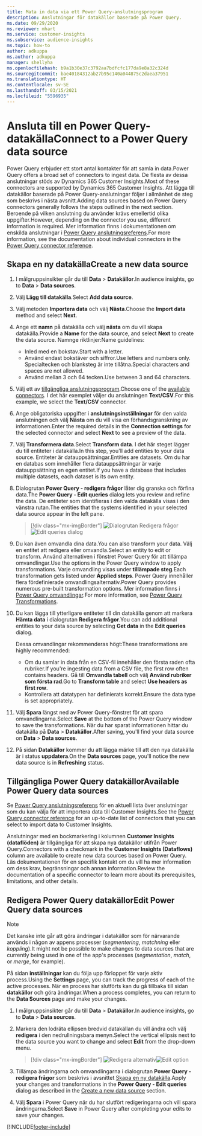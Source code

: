 ```yaml
---
title: Mata in data via ett Power Query-anslutningsprogram
description: Anslutningar för datakällor baserade på Power Query.
ms.date: 09/29/2020
ms.reviewer: mhart
ms.service: customer-insights
ms.subservice: audience-insights
ms.topic: how-to
author: adkuppa
ms.author: adkuppa
manager: shellyha
ms.openlocfilehash: b9a1b30e37c3792aa7bdfcfc177da9e8a32c324d
ms.sourcegitcommit: bae40184312ab27b95c140a044875c2daea37951
ms.translationtype: HT
ms.contentlocale: sv-SE
ms.lasthandoff: 03/15/2021
ms.locfileid: "5596935"
---
```

# <a name="connect-to-a-power-query-data-source"></a><span data-ttu-id="b93eb-103">Ansluta till en Power Query-datakälla</span><span class="sxs-lookup"><span data-stu-id="b93eb-103">Connect to a Power Query data source</span></span>

<span data-ttu-id="b93eb-104">Power Query erbjuder ett stort antal kontakter för att samla in data.</span><span class="sxs-lookup"><span data-stu-id="b93eb-104">Power Query offers a broad set of connectors to ingest data.</span></span> <span data-ttu-id="b93eb-105">De flesta av dessa anslutningar stöds av Dynamics 365 Customer Insights.</span><span class="sxs-lookup"><span data-stu-id="b93eb-105">Most of these connectors are supported by Dynamics 365 Customer Insights.</span></span> <span data-ttu-id="b93eb-106">Att lägga till datakällor baserade på Power Query-anslutningar följer i allmänhet de steg som beskrivs i nästa avsnitt.</span><span class="sxs-lookup"><span data-stu-id="b93eb-106">Adding data sources based on Power Query connectors generally follows the steps outlined in the next section.</span></span> <span data-ttu-id="b93eb-107">Beroende på vilken anslutning du använder krävs emellertid olika uppgifter.</span><span class="sxs-lookup"><span data-stu-id="b93eb-107">However, depending on the connector you use, different information is required.</span></span> <span data-ttu-id="b93eb-108">Mer information finns i dokumentationen om enskilda anslutningar i [Power Query anslutningsreferens](/power-query/connectors/).</span><span class="sxs-lookup"><span data-stu-id="b93eb-108">For more information, see the documentation about individual connectors in the [Power Query connector reference](/power-query/connectors/).</span></span>

## <a name="create-a-new-data-source"></a><span data-ttu-id="b93eb-109">Skapa en ny datakälla</span><span class="sxs-lookup"><span data-stu-id="b93eb-109">Create a new data source</span></span>

1. <span data-ttu-id="b93eb-110">I målgruppsinsikter går du till **Data** > **Datakällor**.</span><span class="sxs-lookup"><span data-stu-id="b93eb-110">In audience insights, go to **Data** > **Data sources**.</span></span>

1. <span data-ttu-id="b93eb-111">Välj **Lägg till datakälla**.</span><span class="sxs-lookup"><span data-stu-id="b93eb-111">Select **Add data source**.</span></span>

1. <span data-ttu-id="b93eb-112">Välj metoden **Importera data** och välj **Nästa**.</span><span class="sxs-lookup"><span data-stu-id="b93eb-112">Choose the **Import data** method and select **Next**.</span></span>

1. <span data-ttu-id="b93eb-113">Ange ett **namn** på datakälla och välj **nästa** om du vill skapa datakälla.</span><span class="sxs-lookup"><span data-stu-id="b93eb-113">Provide a **Name** for the data source, and select **Next** to create the data source.</span></span> <span data-ttu-id="b93eb-114">Namnge riktlinjer:</span><span class="sxs-lookup"><span data-stu-id="b93eb-114">Name guidelines:</span></span> 
   - <span data-ttu-id="b93eb-115">Inled med en bokstav.</span><span class="sxs-lookup"><span data-stu-id="b93eb-115">Start with a letter.</span></span>
   - <span data-ttu-id="b93eb-116">Använd endast bokstäver och siffror.</span><span class="sxs-lookup"><span data-stu-id="b93eb-116">Use letters and numbers only.</span></span> <span data-ttu-id="b93eb-117">Specialtecken och blanksteg är inte tillåtna.</span><span class="sxs-lookup"><span data-stu-id="b93eb-117">Special characters and spaces are not allowed.</span></span>
   - <span data-ttu-id="b93eb-118">Använd mellan 3 och 64 tecken.</span><span class="sxs-lookup"><span data-stu-id="b93eb-118">Use between 3 and 64 characters.</span></span>

1. <span data-ttu-id="b93eb-119">Välj ett av [tillgängliga anslutningsprogram](#available-power-query-data-sources).</span><span class="sxs-lookup"><span data-stu-id="b93eb-119">Choose one of the [available connectors](#available-power-query-data-sources).</span></span> <span data-ttu-id="b93eb-120">I det här exemplet väljer du anslutningen **Text/CSV**.</span><span class="sxs-lookup"><span data-stu-id="b93eb-120">For this example, we select the **Text/CSV** connector.</span></span>

1. <span data-ttu-id="b93eb-121">Ange obligatoriska uppgifter i **anslutningsinställningar** för den valda anslutningen och välj **Nästa** om du vill visa en förhandsgranskning av informationen.</span><span class="sxs-lookup"><span data-stu-id="b93eb-121">Enter the required details in the **Connection settings** for the selected connector and select **Next** to see a preview of the data.</span></span>

1. <span data-ttu-id="b93eb-122">Välj **Transformera data**.</span><span class="sxs-lookup"><span data-stu-id="b93eb-122">Select **Transform data**.</span></span> <span data-ttu-id="b93eb-123">I det här steget lägger du till entiteter i datakälla.</span><span class="sxs-lookup"><span data-stu-id="b93eb-123">In this step, you'll add entities to your data source.</span></span> <span data-ttu-id="b93eb-124">Entiteter är datauppsättningar.</span><span class="sxs-lookup"><span data-stu-id="b93eb-124">Entities are datasets.</span></span> <span data-ttu-id="b93eb-125">Om du har en databas som innehåller flera datauppsättningar är varje datauppsättning en egen entitet.</span><span class="sxs-lookup"><span data-stu-id="b93eb-125">If you have a database that includes multiple datasets, each dataset is its own entity.</span></span>

1. <span data-ttu-id="b93eb-126">Dialogrutan **Power Query - redigera frågor** låter dig granska och förfina data.</span><span class="sxs-lookup"><span data-stu-id="b93eb-126">The **Power Query - Edit queries** dialog lets you review and refine the data.</span></span> <span data-ttu-id="b93eb-127">De entiteter som identifieras i den valda datakälla visas i den vänstra rutan.</span><span class="sxs-lookup"><span data-stu-id="b93eb-127">The entities that the systems identified in your selected data source appear in the left pane.</span></span>

   > [!div class="mx-imgBorder"]
   > <span data-ttu-id="b93eb-128">![Dialogrutan Redigera frågor](media/data-manager-configure-edit-queries.png "Dialogrutan Redigera frågor")</span><span class="sxs-lookup"><span data-stu-id="b93eb-128">![Edit queries dialog](media/data-manager-configure-edit-queries.png "Edit queries dialog")</span></span>

1. <span data-ttu-id="b93eb-129">Du kan även omvandla dina data.</span><span class="sxs-lookup"><span data-stu-id="b93eb-129">You can also transform your data.</span></span> <span data-ttu-id="b93eb-130">Välj en entitet att redigera eller omvandla.</span><span class="sxs-lookup"><span data-stu-id="b93eb-130">Select an entity to edit or transform.</span></span> <span data-ttu-id="b93eb-131">Använd alternativen i fönstret Power Query för att tillämpa omvandlingar.</span><span class="sxs-lookup"><span data-stu-id="b93eb-131">Use the options in the Power Query window to apply transformations.</span></span> <span data-ttu-id="b93eb-132">Varje omvandling visas under **tillämpade steg**.</span><span class="sxs-lookup"><span data-stu-id="b93eb-132">Each transformation gets listed under **Applied steps**.</span></span> <span data-ttu-id="b93eb-133">Power Query innehåller flera fördefinierade omvandlingsalternativ.</span><span class="sxs-lookup"><span data-stu-id="b93eb-133">Power Query provides numerous pre-built transformation options.</span></span> <span data-ttu-id="b93eb-134">Mer information finns i [Power Query omvandlingar](/power-query/power-query-what-is-power-query#transformations).</span><span class="sxs-lookup"><span data-stu-id="b93eb-134">For more information, see [Power Query Transformations](/power-query/power-query-what-is-power-query#transformations).</span></span>

1. <span data-ttu-id="b93eb-135">Du kan lägga till ytterligare entiteter till din datakälla genom att markera **Hämta data** i dialogrutan **Redigera frågor**.</span><span class="sxs-lookup"><span data-stu-id="b93eb-135">You can add additional entities to your data source by selecting **Get data** in the **Edit queries** dialog.</span></span>

   <span data-ttu-id="b93eb-136">Dessa omvandlingar rekommenderas högt:</span><span class="sxs-lookup"><span data-stu-id="b93eb-136">These transformations are highly recommended:</span></span>

   - <span data-ttu-id="b93eb-137">Om du samlar in data från en CSV-fil innehåller den första raden ofta rubriker.</span><span class="sxs-lookup"><span data-stu-id="b93eb-137">If you're ingesting data from a CSV file, the first row often contains headers.</span></span> <span data-ttu-id="b93eb-138">Gå till **Omvandla tabell** och välj **Använd rubriker som första rad**.</span><span class="sxs-lookup"><span data-stu-id="b93eb-138">Go to **Transform table** and select **Use headers as first row**.</span></span>
   - <span data-ttu-id="b93eb-139">Kontrollera att datatypen har definierats korrekt.</span><span class="sxs-lookup"><span data-stu-id="b93eb-139">Ensure the data type is set appropriately.</span></span>

1. <span data-ttu-id="b93eb-140">Välj **Spara** längst ned av Power Query-fönstret för att spara omvandlingarna.</span><span class="sxs-lookup"><span data-stu-id="b93eb-140">Select **Save** at the bottom of the Power Query window to save the transformations.</span></span> <span data-ttu-id="b93eb-141">När du har sparat informationen hittar du datakälla på **Data** > **Datakällor**.</span><span class="sxs-lookup"><span data-stu-id="b93eb-141">After saving, you'll find your data source on **Data** > **Data sources**.</span></span>

1. <span data-ttu-id="b93eb-142">På sidan **Datakällor** kommer du att lägga märke till att den nya datakälla är i status **uppdatera**.</span><span class="sxs-lookup"><span data-stu-id="b93eb-142">On the **Data sources** page, you'll notice the new data source is in **Refreshing** status.</span></span>

## <a name="available-power-query-data-sources"></a><span data-ttu-id="b93eb-143">Tillgängliga Power Query datakällor</span><span class="sxs-lookup"><span data-stu-id="b93eb-143">Available Power Query data sources</span></span>

<span data-ttu-id="b93eb-144">Se [Power Query anslutningsreferens](/power-query/connectors/) för en aktuell lista över anslutningar som du kan välja för att importera data till Customer Insights.</span><span class="sxs-lookup"><span data-stu-id="b93eb-144">See the [Power Query connector reference](/power-query/connectors/) for an up-to-date list of connectors that you can select to import data to Customer Insights.</span></span> 

<span data-ttu-id="b93eb-145">Anslutningar med en bockmarkering i kolumnen **Customer Insights (dataflöden)** är tillgängliga för att skapa nya datakällor utifrån Power Query.</span><span class="sxs-lookup"><span data-stu-id="b93eb-145">Connectors with a checkmark in the **Customer Insights (Dataflows)** column are available to create new data sources based on Power Query.</span></span> <span data-ttu-id="b93eb-146">Läs dokumentationen för en specifik kontakt om du vill ha mer information om dess krav, begränsningar och annan information.</span><span class="sxs-lookup"><span data-stu-id="b93eb-146">Review the documentation of a specific connector to learn more about its prerequisites, limitations, and other details.</span></span>

## <a name="edit-power-query-data-sources"></a><span data-ttu-id="b93eb-147">Redigera Power Query datakällor</span><span class="sxs-lookup"><span data-stu-id="b93eb-147">Edit Power Query data sources</span></span>

> [!NOTE]
> <span data-ttu-id="b93eb-148">Det kanske inte går att göra ändringar i datakällor som för närvarande används i någon av appens processer (*segmentering*, *matchning* eller *koppling*).</span><span class="sxs-lookup"><span data-stu-id="b93eb-148">It might not be possible to make changes to data sources that are currently being used in one of the app's processes (*segmentation*, *match*, or *merge*, for example).</span></span> 
>
> <span data-ttu-id="b93eb-149">På sidan **inställningar** kan du följa upp förloppet för varje aktiv process.</span><span class="sxs-lookup"><span data-stu-id="b93eb-149">Using the **Settings** page, you can track the progress of each of the active processes.</span></span> <span data-ttu-id="b93eb-150">När en process har slutförts kan du gå tillbaka till sidan **datakällor** och göra ändringar.</span><span class="sxs-lookup"><span data-stu-id="b93eb-150">When a process completes, you can return to the **Data Sources** page and make your changes.</span></span>

1. <span data-ttu-id="b93eb-151">I målgruppsinsikter går du till **Data** > **Datakällor**.</span><span class="sxs-lookup"><span data-stu-id="b93eb-151">In audience insights, go to **Data** > **Data sources**.</span></span>

2. <span data-ttu-id="b93eb-152">Markera den lodräta ellipsen bredvid datakällan du vill ändra och välj **redigera** i den nedrullningsbara menyn.</span><span class="sxs-lookup"><span data-stu-id="b93eb-152">Select the vertical ellipsis next to the data source you want to change and select **Edit** from the drop-down menu.</span></span>

   > [!div class="mx-imgBorder"]
   > <span data-ttu-id="b93eb-153">![Redigera alternativ](media/edit-option-data-sources.png "Redigera alternativ")</span><span class="sxs-lookup"><span data-stu-id="b93eb-153">![Edit option](media/edit-option-data-sources.png "Edit option")</span></span>

3. <span data-ttu-id="b93eb-154">Tillämpa ändringarna och omvandlingarna i dialogrutan **Power Query - redigera frågor** som beskrivs i avsnittet [Skapa en ny datakälla](#create-a-new-data-source).</span><span class="sxs-lookup"><span data-stu-id="b93eb-154">Apply your changes and transformations in the **Power Query - Edit queries** dialog as described in the [Create a new data source](#create-a-new-data-source) section.</span></span>

4. <span data-ttu-id="b93eb-155">Välj **Spara** i Power Query när du har slutfört redigeringarna och vill spara ändringarna.</span><span class="sxs-lookup"><span data-stu-id="b93eb-155">Select **Save** in Power Query after completing your edits to save your changes.</span></span>


[!INCLUDE[footer-include](../includes/footer-banner.md)]